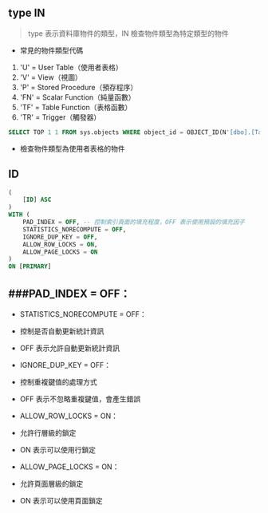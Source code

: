 ## type IN

> type 表示資料庫物件的類型，IN 檢查物件類型為特定類型的物件

- 常見的物件類型代碼 
1. 'U' = User Table（使用者表格）
2. 'V' = View（視圖）
3. 'P' = Stored Procedure（預存程序）
4. 'FN' = Scalar Function（純量函數）
5. 'TF' = Table Function（表格函數）
6. 'TR' = Trigger（觸發器）

```sql
SELECT TOP 1 1 FROM sys.objects WHERE object_id = OBJECT_ID(N'[dbo].[TableName]') AND type IN (N'U')
```

- 檢查物件類型為使用者表格的物件

## ID

```sql
(
	[ID] ASC
)
WITH (
    PAD_INDEX = OFF, -- 控制索引頁面的填充程度，OFF 表示使用預設的填充因子
	STATISTICS_NORECOMPUTE = OFF,
	IGNORE_DUP_KEY = OFF,
	ALLOW_ROW_LOCKS = ON,
	ALLOW_PAGE_LOCKS = ON
)
ON [PRIMARY]
```

###PAD_INDEX = OFF：
- 



- STATISTICS_NORECOMPUTE = OFF：

- 控制是否自動更新統計資訊

- OFF 表示允許自動更新統計資訊

- IGNORE_DUP_KEY = OFF：

- 控制重複鍵值的處理方式

- OFF 表示不忽略重複鍵值，會產生錯誤

- ALLOW_ROW_LOCKS = ON：

- 允許行層級的鎖定

- ON 表示可以使用行鎖定

- ALLOW_PAGE_LOCKS = ON：

- 允許頁面層級的鎖定

- ON 表示可以使用頁面鎖定